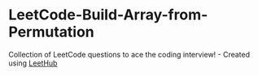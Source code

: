 # LeetCode-Build-Array-from-Permutation
Collection of LeetCode questions to ace the coding interview! - Created using [LeetHub](https://github.com/QasimWani/LeetHub)
